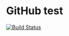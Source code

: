 # GitHub test

[![Build Status](https://travis-ci.com/guix77/githubtest.svg?branch=master)](https://travis-ci.com/guix77/githubtest)

